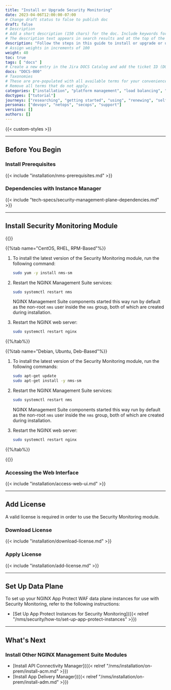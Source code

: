 ```yaml
---
title: "Install or Upgrade Security Monitoring"
date: 2023-04-06T12:00:00-07:00
# Change draft status to false to publish doc
draft: false
# Description
# Add a short description (150 chars) for the doc. Include keywords for SEO. 
# The description text appears in search results and at the top of the doc.
description: "Follow the steps in this guide to install or upgrade or upgrade the NGINX Management Suite Security Monitoring module."
# Assign weights in increments of 100
weight: 40
toc: true
tags: [ "docs" ]
# Create a new entry in the Jira DOCS Catalog and add the ticket ID (DOCS-<number>) below
docs: "DOCS-000"
# Taxonomies
# These are pre-populated with all available terms for your convenience.
# Remove all terms that do not apply.
categories: ["installation", "platform management", "load balancing", "api management", "service mesh", "security", "analytics"]
doctypes: ["tutorial"]
journeys: ["researching", "getting started", "using", "renewing", "self service"]
personas: ["devops", "netops", "secops", "support"]
versions: []
authors: []
---
```


{{< custom-styles >}}

---

## Before You Begin

### Install Prerequisites

{{< include "installation/nms-prerequisites.md" >}}

### Dependencies with Instance Manager

{{< include "tech-specs/security-management-plane-dependencies.md" >}}

---

## Install Security Monitoring Module

{{<tabs name="install-security-monitoring">}}

{{%tab name="CentOS, RHEL, RPM-Based"%}}

1. To install the latest version of the Security Monitoring module, run the following command:

     ```bash
     sudo yum -y install nms-sm
     ```

1. Restart the NGINX Management Suite services:

    ```bash
    sudo systemctl restart nms
    ```

    NGINX Management Suite components started this way run by default as the non-root `nms` user inside the `nms` group, both of which are created during installation.

1. Restart the NGINX web server:

   ```bash
   sudo systemctl restart nginx
   ```

{{%/tab%}}

{{%tab name="Debian, Ubuntu, Deb-Based"%}}

1. To install the latest version of the Security Monitoring module, run the following commands:

    ```bash
    sudo apt-get update
    sudo apt-get install -y nms-sm
    ```

1. Restart the NGINX Management Suite services:

    ```bash
    sudo systemctl restart nms
    ```

    NGINX Management Suite components started this way run by default as the non-root `nms` user inside the `nms` group, both of which are created during installation.

1. Restart the NGINX web server:

   ```bash
   sudo systemctl restart nginx
   ```

{{%/tab%}}

{{</tabs>}}

### Accessing the Web Interface

{{< include "installation/access-web-ui.md" >}}

---

## Add License

A valid license is required in order to use the Security Monitoring module.

### Download License

{{< include "installation/download-license.md" >}}

### Apply License

{{< include "installation/add-license.md" >}}

---

## Set Up Data Plane

To set up your NGINX App Protect WAF data plane instances for use with Security Monitoring, refer to the following instructions:

- [Set Up App Protect Instances for Security Monitoring]({{< relref "/nms/security/how-to/set-up-app-protect-instances" >}})

---

## What's Next

### Install Other NGINX Management Suite Modules

- [Install API Connectivity Manager]({{< relref "/nms/installation/on-prem/install-acm.md" >}})
- [Install App Delivery Manager]({{< relref "/nms/installation/on-prem/install-adm.md" >}})

